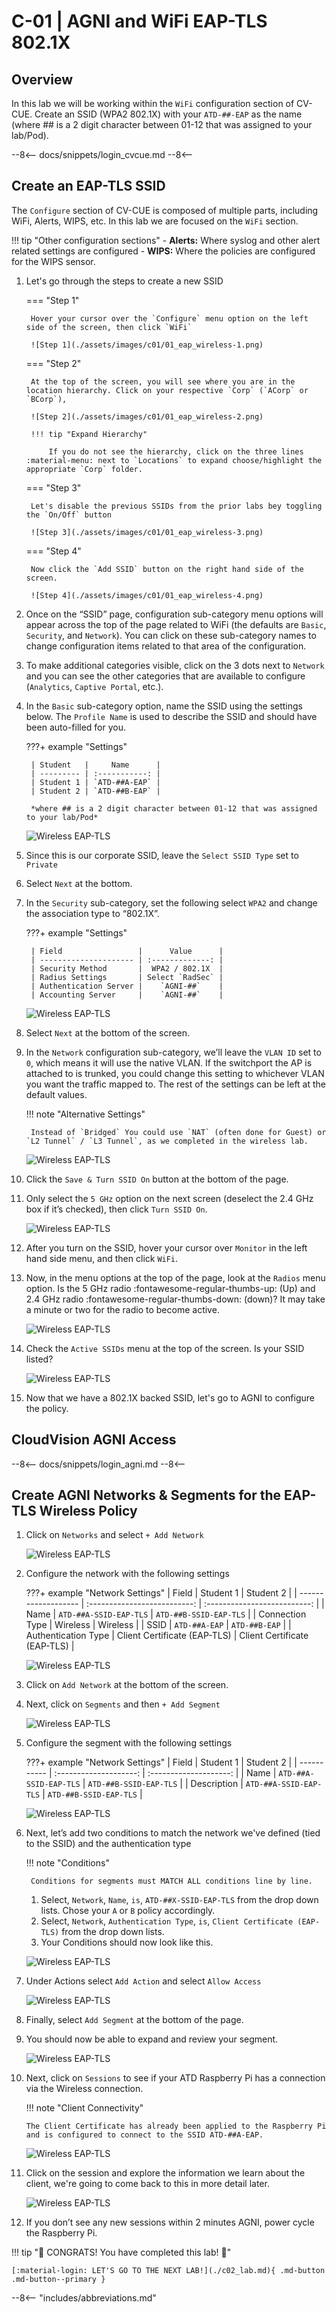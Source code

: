 # C-01 | AGNI and WiFi EAP-TLS 802.1X

## Overview

In this lab we will be working within the `WiFi` configuration section of CV-CUE. Create an SSID (WPA2 802.1X) with your `ATD-##-EAP` as the name (where ## is a 2 digit character between 01-12 that was assigned to your lab/Pod).

--8<--
docs/snippets/login_cvcue.md
--8<--

## Create an EAP-TLS SSID

The `Configure` section of CV-CUE is composed of multiple parts, including WiFi, Alerts, WIPS, etc. In this lab we are focused on the `WiFi` section.

!!! tip "Other configuration sections"
    - **Alerts:** Where syslog and other alert related settings are configured
    - **WIPS:** Where the policies are configured for the WIPS sensor.

1. Let's go through the steps to create a new SSID

    === "Step 1"

        Hover your cursor over the `Configure` menu option on the left side of the screen, then click `WiFi`

        ![Step 1](./assets/images/c01/01_eap_wireless-1.png)

    === "Step 2"

        At the top of the screen, you will see where you are in the location hierarchy. Click on your respective `Corp` (`ACorp` or `BCorp`),

        ![Step 2](./assets/images/c01/01_eap_wireless-2.png)

        !!! tip "Expand Hierarchy"

            If you do not see the hierarchy, click on the three lines :material-menu: next to `Locations` to expand choose/highlight the appropriate `Corp` folder.

    === "Step 3"

        Let's disable the previous SSIDs from the prior labs bey toggling the `On/Off` button

        ![Step 3](./assets/images/c01/01_eap_wireless-3.png)

    === "Step 4"

        Now click the `Add SSID` button on the right hand side of the screen.

        ![Step 4](./assets/images/c01/01_eap_wireless-4.png)

2. Once on the “SSID” page, configuration sub-category menu options will appear across the top of the page related to WiFi (the defaults are `Basic`, `Security`, and `Network`). You can click on these sub-category names to change configuration items related to that area of the configuration.

3. To make additional categories visible, click on the 3 dots next to `Network` and you can see the other categories that are available to configure (`Analytics`, `Captive Portal`, etc.).

4. In the `Basic` sub-category option, name the SSID using the settings below. The `Profile Name` is used to describe the SSID and should have been auto-filled for you.

    ???+ example "Settings"

        | Student   |     Name      |
        | --------- | :-----------: |
        | Student 1 | `ATD-##A-EAP` |
        | Student 2 | `ATD-##B-EAP` |

        *where ## is a 2 digit character between 01-12 that was assigned to your lab/Pod*

    ![Wireless EAP-TLS](./assets/images/c01/02_eap_wireless.png)

5. Since this is our corporate SSID, leave the `Select SSID Type` set to `Private`
6. Select `Next` at the bottom.
7. In the `Security` sub-category, set the following select `WPA2` and change the association type to “802.1X”.

    ???+ example "Settings"

        | Field                 |      Value      |
        | --------------------- | :-------------: |
        | Security Method       |  WPA2 / 802.1X  |
        | Radius Settings       | Select `RadSec` |
        | Authentication Server |    `AGNI-##`    |
        | Accounting Server     |    `AGNI-##`    |

    ![Wireless EAP-TLS](./assets/images/c01/03_eap_wireless.png)

8. Select `Next` at the bottom of the screen.
9. In the `Network` configuration sub-category, we’ll leave the `VLAN ID` set to `0`, which means it will use the native VLAN. If the switchport the AP is attached to is trunked, you could change this setting to whichever VLAN you want the traffic mapped to. The rest of the settings can be left at the default values.

    !!! note "Alternative Settings"

        Instead of `Bridged` You could use `NAT` (often done for Guest) or `L2 Tunnel` / `L3 Tunnel`, as we completed in the wireless lab.

    ![Wireless EAP-TLS](./assets/images/c01/04_eap_wireless.png)

10. Click the `Save & Turn SSID On` button at the bottom of the page.
11. Only select the `5 GHz` option on the next screen (deselect the 2.4 GHz box if it’s checked), then click `Turn SSID On`.

    ![Wireless EAP-TLS](./assets/images/c01/05_eap_wireless.png)

12. After you turn on the SSID, hover your cursor over `Monitor` in the left hand side menu, and then click `WiFi`.
13. Now, in the menu options at the top of the page, look at the `Radios` menu option. Is the 5 GHz radio :fontawesome-regular-thumbs-up: (Up) and 2.4 GHz radio :fontawesome-regular-thumbs-down: (down)? It may take a minute or two for the radio to become active.

    ![Wireless EAP-TLS](./assets/images/c01/06_eap_wireless.png)

14. Check the `Active SSIDs` menu at the top of the screen. Is your SSID listed?

    ![Wireless EAP-TLS](./assets/images/c01/07_eap_wireless.png)

15. Now that we have a 802.1X backed SSID, let's go to AGNI to configure the policy.

## CloudVision AGNI Access

--8<--
docs/snippets/login_agni.md
--8<--

## Create AGNI Networks & Segments for the EAP-TLS Wireless Policy

1. Click on `Networks` and select `+ Add Network`

    ![Wireless EAP-TLS](./assets/images/c01/01_agni.png)

2. Configure the network with the following settings

    ???+ example "Network Settings"
        | Field               |          Student 1           |          Student 2           |
        | ------------------- | :--------------------------: | :--------------------------: |
        | Name                |    `ATD-##A-SSID-EAP-TLS`    |    `ATD-##B-SSID-EAP-TLS`    |
        | Connection Type     |           Wireless           |           Wireless           |
        | SSID                |        `ATD-##A-EAP`         |        `ATD-##B-EAP`         |
        | Authentication Type | Client Certificate (EAP-TLS) | Client Certificate (EAP-TLS) |

    ![Wireless EAP-TLS](./assets/images/c01/02_agni.png)

3. Click on `Add Network` at the bottom of the screen.
4. Next, click on `Segments` and then `+ Add Segment`

    ![Wireless EAP-TLS](./assets/images/c01/03_agni.png)

5. Configure the segment with the following settings

    ???+ example "Network Settings"
        | Field       |       Student 1        |       Student 2        |
        | ----------- | :--------------------: | :--------------------: |
        | Name        | `ATD-##A-SSID-EAP-TLS` | `ATD-##B-SSID-EAP-TLS` |
        | Description | `ATD-##A-SSID-EAP-TLS` | `ATD-##B-SSID-EAP-TLS` |

    ![Wireless EAP-TLS](./assets/images/c01/04_agni.png)

6. Next, let’s add two conditions to match the network we've defined (tied to the SSID) and the authentication type

    !!! note "Conditions"

        Conditions for segments must MATCH ALL conditions line by line.

    1. Select, `Network`, `Name`, `is`, `ATD-##X-SSID-EAP-TLS` from the drop down lists. Chose your `A` or `B` policy accordingly.
    2. Select, `Network`, `Authentication Type`, `is`, `Client Certificate (EAP-TLS)` from the drop down lists.
    3. Your Conditions should now look like this.

    ![Wireless EAP-TLS](./assets/images/c01/05_agni.png)

7. Under Actions select `Add Action` and select `Allow Access`

    ![Wireless EAP-TLS](./assets/images/c01/06_agni.png)

8. Finally, select `Add Segment` at the bottom of the page.

9. You should now be able to expand and review your segment.

    ![Wireless EAP-TLS](./assets/images/c01/07_agni.png)

10. Next, click on `Sessions` to see if your ATD Raspberry Pi has a connection via the Wireless connection.

    !!! note "Client Connectivity"

        The Client Certificate has already been applied to the Raspberry Pi and is configured to connect to the SSID ATD-##A-EAP.

    ![Wireless EAP-TLS](./assets/images/c01/08_agni.png)

11. Click on the session and explore the information we learn about the client, we're going to come back to this in more detail later.

    ![Wireless EAP-TLS](./assets/images/c01/09_agni.png)

12. If you don’t see any new sessions within 2 minutes AGNI, power cycle the Raspberry Pi.

!!! tip "🎉 CONGRATS! You have completed this lab! 🎉"

    [:material-login: LET'S GO TO THE NEXT LAB!](./c02_lab.md){ .md-button .md-button--primary }

--8<-- "includes/abbreviations.md"
